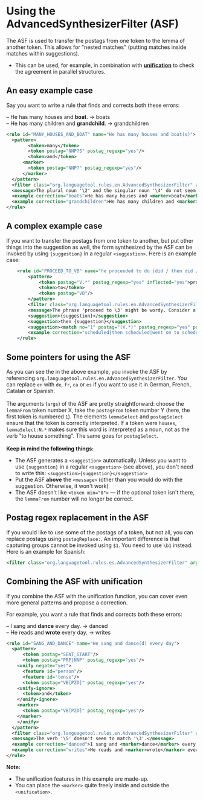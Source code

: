 # Using the AdvancedSynthesizerFilter (ASF)

The ASF is used to transfer the postags from one token to the lemma of another token. This allows for "nested matches" (putting matches inside matches within suggestions).

* This can be used, for example, in combination with **[unification](/using-unification)** to check the agreement in parallel structures.

## An easy example case

Say you want to write a rule that finds and corrects both these errors:

– He has many houses and **boat**. → boats<br>
– He has many children and **grandchild**. → grandchildren

```xml
<rule id="MANY_HOUSES_AND_BOAT" name="He has many houses and boat(s)">
  <pattern>
        <token>many</token>
        <token postag="NNP?S" postag_regexp="yes"/>
        <token>and</token>
      <marker>
        <token postag="NNP?" postag_regexp="yes"/>
      </marker>
  </pattern>
  <filter class="org.languagetool.rules.en.AdvancedSynthesizerFilter" args="lemmaFrom:4 lemmaSelect:NN.* postagFrom:2 postagSelect:NN.*"/>
  <message>The plural noun '\2' and the singular noun '\4' do not seem to match.</message>
  <example correction="boats">He has many houses and <marker>boat</marker>.</example>
  <example correction="grandchildren">He has many children and <marker>grandchild</marker>.</example>
</rule>
```
## A complex example case

If you want to transfer the postags from one token to another, but put other things into the suggestion as well, the form synthesized by the ASF can be invoked by using `{suggestion}` in a regular `<suggestion>`. Here is an example case:

```xml
	<rule id="PROCEED_TO_VB" name="he proceeded to do (did / then did / went on to do">
		<pattern>
			<token postag="V.*" postag_regexp="yes" inflected="yes">proceed<exception>proceeding</exception></token>
			<token>to</token>
			<token postag="VB"/>
		</pattern>
		<filter class="org.languagetool.rules.en.AdvancedSynthesizerFilter" args="lemmaFrom:3 lemmaSelect:V.* postagFrom:1 postagSelect:V.*"/>
		<message>The phrase 'proceed to \3' might be wordy. Consider a shorter alternative to elevate your style.</message>
		<suggestion>{suggestion}</suggestion>
		<suggestion>then {suggestion}</suggestion>
		<suggestion><match no="1" postag="(V.*)" postag_regexp="yes" postag_replace="$1">go</match> on to \3</suggestion>
		<example correction="scheduled|then scheduled|went on to schedule">She <marker>proceeded to schedule</marker> a meeting.</example>
	</rule>
```

## Some pointers for using the ASF

As you can see the in the above example, you invoke the ASF by referencing `org.languagetool.rules.en.AdvancedSynthesizerFilter`. You can replace `en` with `de`, `fr`, `ca` or `es` if you want to use it in German, French, Catalan or Spanish.<br><br>
The arguments (`args`) of the ASF are pretty straightforward: choose the `lemmaFrom` token number X, take the `postagFrom` token number Y (here, the first token is numbered `1`). The elements `lemmaSelect` and `postagSelect` ensure that the token is correctly interpreted. If a token were `houses`, `lemmaSelect:N.*` makes sure this word is interpreted as a noun, not as the verb "to house something". The same goes for `postagSelect`.<br><br>
**Keep in mind the following things:**

* The ASF generates a `<suggestion>` automatically. Unless you want to use `{suggestion}` in a regular `<suggestion>` (see above), you don't need to write this: `<suggestion>{suggestion}</suggestion>` 
* Put the ASF **above** the `<message>` (other than you would do with the suggestion. Otherwise, it won't work)
* The ASF doesn't like `<token min="0">` — if the optional token isn't there, the `lemmaFrom` number will no longer be correct.

## Postag regex replacement in the ASF

If you would like to use some of the postags of a token, but not all, you can replace postags using `postagReplace:`. An important difference is that capturing groups cannot be invoked using `$1`. You need to use `\b1` instead. Here is an example for Spanish:

```xml
<filter class="org.languagetool.rules.es.AdvancedSynthesizerFilter" args="lemmaFrom:marker lemmaSelect:V.* postagFrom:marker postagSelect:V(...)3S(.) postagReplace:V\b13P\b2"/>
```

## Combining the ASF with unification

If you combine the ASF with the unification function, you can cover even more general patterns and propose a correction.

For example, you want a rule that finds and corrects both these errors:

– I sang and **dance** every day. → danced<br>
– He reads and **wrote** every day. → writes

```xml
<rule id="SANG_AND_DANCE" name="He sang and dance(d) every day">
  <pattern>
      <token postag="SENT_START"/>
      <token postag="PRP|NNP" postag_regexp="yes"/>
    <unify negate="yes">
      <feature id="person"/>
      <feature id="tense"/>
      <token postag="VB[PZD]" postag_regexp="yes"/>
    <unify-ignore>
      <token>and</token>
    </unify-ignore>
    <marker>
      <token postag="VB[PZD]" postag_regexp="yes"/>
    </marker>
    </unify>
  </pattern>
  <filter class="org.languagetool.rules.en.AdvancedSynthesizerFilter" args="lemmaFrom:5 lemmaSelect:V.* postagFrom:3 postagSelect:V.*"/>
  <message>The verb '\5' doesn't seem to match '\3'.</message>
  <example correction="danced">I sang and <marker>dance</marker> every day.</example>
  <example correction="writes">He reads and <marker>wrote</marker> every day.</example>
</rule>
```
**Note:**<br>
* The unification features in this example are made-up.
* You can place the `<marker>` quite freely inside and outside the `<unification>`.
